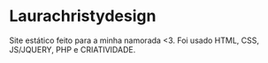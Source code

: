 # Laurachristydesign
Site estático feito para a minha namorada &lt;3. Foi usado HTML, CSS, JS/JQUERY, PHP e CRIATIVIDADE.
